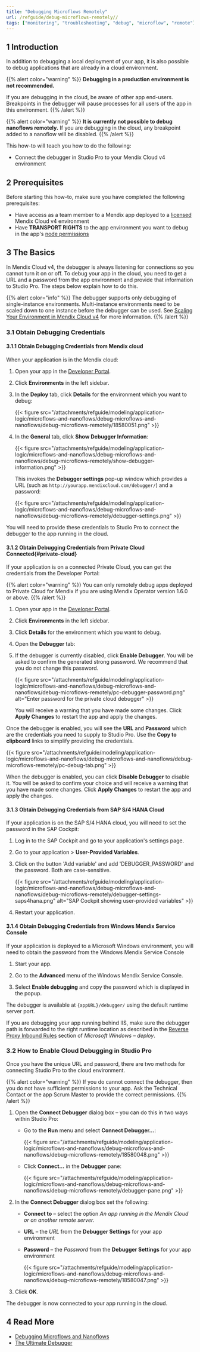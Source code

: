 ```yaml
---
title: "Debugging Microflows Remotely"
url: /refguide/debug-microflows-remotely//
tags: ["monitoring", "troubleshooting", "debug", "microflow", "remote"]
---
```


## 1 Introduction

In addition to debugging a local deployment of your app, it is also possible to debug applications that are already in a cloud environment.

{{% alert color="warning" %}}
**Debugging in a production environment is not recommended.**

If you are debugging in the cloud, be aware of other app end-users. Breakpoints in the debugger will pause processes for all users of the app in this environment.
{{% /alert %}}

{{% alert color="warning" %}}
**It is currently not possible to debug nanoflows remotely.** If you are debugging in the cloud, any breakpoint added to a nanoflow will be disabled.
{{% /alert %}}

This how-to will teach you how to do the following:

* Connect the debugger in Studio Pro to your Mendix Cloud v4 environment

## 2 Prerequisites

Before starting this how-to, make sure you have completed the following prerequisites:

* Have access as a team member to a Mendix app deployed to a [licensed](/developerportal/deploy/licensing-apps/) Mendix Cloud v4 environment
* Have **TRANSPORT RIGHTS** to the app environment you want to debug in the app's [node permissions](/developerportal/deploy/node-permissions/)

## 3 The Basics

In Mendix Cloud v4, the debugger is always listening for connections so you cannot turn it on or off. To debug your app in the cloud, you need to get a URL and a password from the app environment and provide that information to Studio Pro. The steps below explain how to do this.

{{% alert color="info" %}}
The debugger supports only debugging of single-instance environments. Multi-instance environments need to be scaled down to one instance before the debugger can be used. See [Scaling Your Environment in Mendix Cloud v4](/developerportal/deploy/scale-environment/) for more information.
{{% /alert %}}

### 3.1 Obtain Debugging Credentials

#### 3.1.1 Obtain Debugging Credentials from Mendix cloud

When your application is in the Mendix cloud:

1. Open your app in the [Developer Portal](https://home.mendix.com).

2. Click **Environments** in the left sidebar.

3. In the **Deploy** tab, click **Details** for the environment which you want to debug:

    {{< figure src="/attachments/refguide/modeling/application-logic/microflows-and-nanoflows/debug-microflows-and-nanoflows/debug-microflows-remotely/18580051.png" >}}

4. In the **General** tab, click **Show Debugger Information**:

    {{< figure src="/attachments/refguide/modeling/application-logic/microflows-and-nanoflows/debug-microflows-and-nanoflows/debug-microflows-remotely/show-debugger-information.png" >}}

    This invokes the **Debugger settings** pop-up window which provides a URL (such as `http://yourapp.mendixcloud.com/debugger/`) and a password:

    {{< figure src="/attachments/refguide/modeling/application-logic/microflows-and-nanoflows/debug-microflows-and-nanoflows/debug-microflows-remotely/debugger-settings.png" >}}

You will need to provide these credentials to Studio Pro to connect the debugger to the app running in the cloud.

#### 3.1.2 Obtain Debugging Credentials from Private Cloud Connected{#private-cloud}

If your application is on a connected Private Cloud, you can get the credentials from the Developer Portal:

{{% alert color="warning" %}}
You can only remotely debug apps deployed to Private Cloud for Mendix if you are using Mendix Operator version 1.6.0 or above.
{{% /alert %}}

1. Open your app in the [Developer Portal](https://home.mendix.com).

2. Click **Environments** in the left sidebar.

3. Click **Details** for the environment which you want to debug.

4. Open the **Debugger** tab:

5. If the debugger is currently disabled, click **Enable Debugger**. You will be asked to confirm the generated strong password. We recommend that you do not change this password.

    {{< figure src="/attachments/refguide/modeling/application-logic/microflows-and-nanoflows/debug-microflows-and-nanoflows/debug-microflows-remotely/pc-debugger-password.png" alt="Enter password for the private cloud debugger" >}}

    You will receive a warning that you have made some changes. Click **Apply Changes** to restart the app and apply the changes.

Once the debugger is enabled, you will see the **URL** and **Password** which are the credentials you need to supply to Studio Pro. Use the **Copy to clipboard** links to simplify providing the credentials.

{{< figure src="/attachments/refguide/modeling/application-logic/microflows-and-nanoflows/debug-microflows-and-nanoflows/debug-microflows-remotely/pc-debug-tab.png" >}}

When the debugger is enabled, you can click **Disable Debugger** to disable it. You will be asked to confirm your choice and will receive a warning that you have made some changes. Click **Apply Changes** to restart the app and apply the changes.

#### 3.1.3 Obtain Debugging Credentials from SAP S/4 HANA Cloud

If your application is on the SAP S/4 HANA cloud, you will need to set the password in the SAP Cockpit:

1. Log in to the SAP Cockpit and go to your application's settings page.

2. Go to your application > **User-Provided Variables**.

3. Click on the button 'Add variable' and add 'DEBUGGER_PASSWORD' and the password. Both are case-sensitive.

    {{< figure src="/attachments/refguide/modeling/application-logic/microflows-and-nanoflows/debug-microflows-and-nanoflows/debug-microflows-remotely/debugger-settings-saps4hana.png" alt="SAP Cockpit showing user-provided variables" >}}

4. Restart your application.

#### 3.1.4 Obtain Debugging Credentials from Windows Mendix Service Console

If your application is deployed to a Microsoft Windows environment, you will need to obtain the password from the Windows Mendix Service Console

1. Start your app.

2. Go to the **Advanced** menu of the Windows Mendix Service Console.

3. Select **Enable debugging** and copy the password which is displayed in the popup.

The debugger is available at `{appURL}/debugger/` using the default runtime server port.

If you are debugging your app running behind IIS, make sure the debugger path is forwarded to the right runtime location as described in the [Reverse Proxy Inbound Rules](/developerportal/deploy/deploy-mendix-on-microsoft-windows/#reverse-proxy-rules) section of *Microsoft Windows – deploy*.

### 3.2 How to Enable Cloud Debugging in Studio Pro

Once you have the unique URL and password, there are two methods for connecting Studio Pro to the cloud environment. 

{{% alert color="warning" %}}
If you do cannot connect the debugger, then you do not have sufficient permissions to your app. Ask the Technical Contact or the app Scrum Master to provide the correct permissions.
{{% /alert %}}

1. Open the **Connect Debugger** dialog box – you can do this in two ways within Studio Pro:

    * Go to the **Run** menu and select **Connect Debugger…**:

        {{< figure src="/attachments/refguide/modeling/application-logic/microflows-and-nanoflows/debug-microflows-and-nanoflows/debug-microflows-remotely/18580048.png" >}}
        
    * Click **Connect…** in the **Debugger** pane:

        {{< figure src="/attachments/refguide/modeling/application-logic/microflows-and-nanoflows/debug-microflows-and-nanoflows/debug-microflows-remotely/debugger-pane.png" >}}

2. In the **Connect Debugger** dialog box set the following:

    * **Connect to** – select the option *An app running in the Mendix Cloud or on another remote server.*
    * **URL** – the *URL* from the **Debugger Settings** for your app environment
    * **Password** – the *Password* from the **Debugger Settings** for your app environment

        {{< figure src="/attachments/refguide/modeling/application-logic/microflows-and-nanoflows/debug-microflows-and-nanoflows/debug-microflows-remotely/18580047.png" >}}

3. Click **OK**.

The debugger is now connected to your app running in the cloud.

## 4 Read More

* [Debugging Microflows and Nanoflows](/refguide/debug-microflows-and-nanoflows/)
* [The Ultimate Debugger](http://www.mendix.com/tech-blog/the-ultimate-debugger/) 

